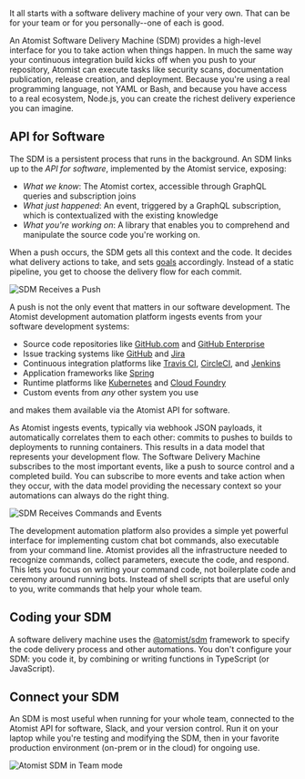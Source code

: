 It all starts with a software delivery machine of your very own. That can be for
your team or for you personally--one of each is good.

An Atomist Software Delivery Machine (SDM) provides a high-level interface for
you to take action when things happen. In much the same way your continuous
integration build kicks off when you push to your repository, Atomist can
execute tasks like security scans, documentation publication, release creation,
and deployment. Because you're using a real programming language, not YAML or
Bash, and because you have access to a real ecosystem, Node.js, you can create
the richest delivery experience you can imagine.

## API for Software

The SDM is a persistent process that runs in the background. An SDM links up to
the _API for software_, implemented by the Atomist service, exposing:

-   _What we know_: The Atomist cortex, accessible through GraphQL queries and
    subscription joins
-   _What just happened_: An event, triggered by a GraphQL subscription, which
    is contextualized with the existing knowledge
-   _What you're working on_: A library that enables you to comprehend and
    manipulate the source code you're working on.

When a push occurs, the SDM gets all this context and the code. It decides what
delivery actions to take, and sets [goals][] accordingly. Instead of a static
pipeline, you get to choose the delivery flow for each commit.

![SDM Receives a Push](img/sdm-reacts-to-push.png)

A push is not the only event that matters in our software development. The
Atomist development automation platform ingests events from your software
development systems:

-   Source code repositories like [GitHub.com][gh] and [GitHub Enterprise][ghe]
-   Issue tracking systems like [GitHub][gh-issues] and [Jira][jira]
-   Continuous integration platforms like [Travis CI][travis],
    [CircleCI][circle], and [Jenkins][jenkins]
-   Application frameworks like [Spring][spring]
-   Runtime platforms like [Kubernetes][k8s] and [Cloud Foundry][cf]
-   Custom events from _any_ other system you use

and makes them available via the Atomist API for software.

As Atomist ingests events, typically via webhook JSON payloads, it automatically
correlates them to each other: commits to pushes to builds to deployments to
running containers. This results in a data model that represents your
development flow. The Software Delivery Machine subscribes to the most important
events, like a push to source control and a completed build. You can subscribe
to more events and take action when they occur, with the data model providing
the necessary context so your automations can always do the right thing.

![SDM Receives Commands and Events](img/sdm-reacts-to-more.png)

The development automation platform also provides a simple yet powerful
interface for implementing custom chat bot commands, also executable from your
command line. Atomist provides all the infrastructure needed to recognize
commands, collect parameters, execute the code, and respond. This lets you focus
on writing your command code, not boilerplate code and ceremony around running
bots. Instead of shell scripts that are useful only to you, write commands that
help your whole team.

[gh]: https://github.com "GitHub.com"
[ghe]: https://enterprise.github.com/home "GitHub Enterprise"
[gh-issues]: https://guides.github.com/features/issues/ "Mastering GitHub Issues"
[jira]: https://www.atlassian.com/software/jira "Jira"
[travis]: https://travis-ci.org "Travis CI"
[circle]: https://circleci.com "CircleCI"
[jenkins]: https://jenkins.io/ "Jenkins"
[spring]: https://spring.io/ "Spring"
[k8s]: https://kubernetes.io/ "Kubernetes"
[cf]: https://www.cloudfoundry.org/ "Cloud Foundry"
[ts]: https://www.typescriptlang.org/ "TypeScript"
[sdm]: https://github.com/atomist/sdm "Atomist SDM - TypeScript"
[sdm-core]: https://github.com/atomist/sdm-core "Atomist SDM - TypeScript"
[aac]: https://www.npmjs.com/package/@atomist/sdm "Atomist SDM Node Module"
[goals]: goal.md "SDM Goals"
[sdm-api]: https://atomist.github.io/sdm "Atomist SDM Framework API Documentation"

## Coding your SDM

A software delivery machine uses the [@atomist/sdm][sdm] framework to specify
the code delivery process and other automations. You don't configure your SDM:
you code it, by combining or writing functions in TypeScript (or JavaScript).

## Connect your SDM

An SDM is most useful when running for your whole team, connected to the Atomist
API for software, Slack, and your version control. Run it on your laptop while
you're testing and modifying the SDM, then in your favorite production
environment (on-prem or in the cloud) for ongoing use.

![Atomist SDM in Team mode](img/sdm-team.png)
